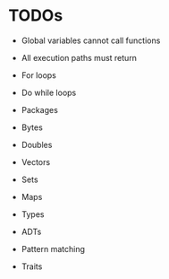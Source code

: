 # TODOs

- Global variables cannot call functions
- All execution paths must return

- For loops
- Do while loops

- Packages

- Bytes
- Doubles
- Vectors
- Sets
- Maps

- Types

- ADTs
- Pattern matching
- Traits
